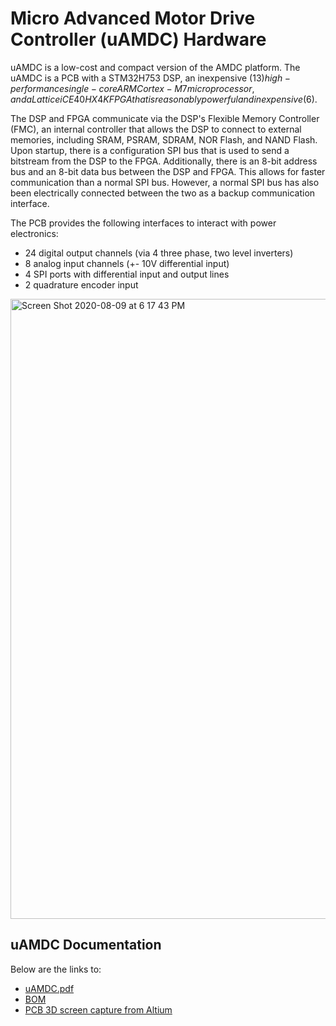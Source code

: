 # Micro Advanced Motor Drive Controller (uAMDC) Hardware

uAMDC is a low-cost and compact version of the AMDC platform. The uAMDC is a PCB with a STM32H753 DSP, an inexpensive ($13) high-performance single-core ARM Cortex-M7 microprocessor, and a Lattice iCE40 HX4K FPGA that is reasonably powerful and inexpensive ($6). 

The DSP and FPGA communicate via the DSP's Flexible Memory Controller (FMC), an internal controller that allows the DSP to connect to external memories, including SRAM, PSRAM, SDRAM, NOR Flash, and NAND Flash. Upon startup, there is a configuration SPI bus that is used to send a bitstream from the DSP to the FPGA. Additionally, there is an 8-bit address bus and an 8-bit data bus between the DSP and FPGA. This allows for faster communication than a normal SPI bus. However, a normal SPI bus has also been electrically connected between the two as a backup communication interface.

The PCB provides the following interfaces to interact with power electronics: 
- 24 digital output channels (via 4 three phase, two level inverters)
- 8 analog input channels (+- 10V differential input)
- 4 SPI ports with differential input and output lines
- 2 quadrature encoder input

<img width="992" alt="Screen Shot 2020-08-09 at 6 17 43 PM" src="https://user-images.githubusercontent.com/52708670/89743847-da2e1e00-da6c-11ea-90eb-54a3054414af.png">

## uAMDC Documentation
Below are the links to:
- [uAMDC.pdf](https://github.com/Severson-Group/AMDC-Hardware/blob/uamdc-rev-a-sch/uAMDC/uAMDC_sch.pdf)
- [BOM](https://github.com/Severson-Group/AMDC-Hardware/blob/uamdc-rev-a-sch/uAMDC/uAMDC_BOM.csv)
- [PCB 3D screen capture from Altium](https://github.com/Severson-Group/AMDC-Hardware/blob/uamdc-rev-a-sch/uAMDC/uAMDC_3D.JPG)
